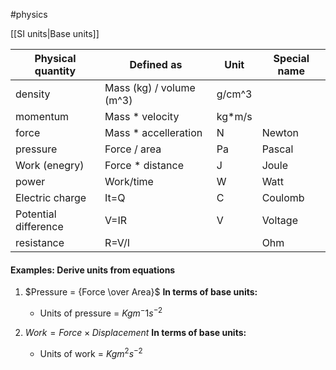 #physics

[[SI units|Base units]]

|Physical quantity|Defined as|Unit|Special name|
|---|---|---|---|
|density|Mass (kg) / volume (m^3)|g/cm^3||
|momentum|Mass \* velocity|kg\*m/s||
|force|Mass \* accelleration|N|Newton|
|pressure|Force / area|Pa|Pascal|
|Work (enegry)|Force \* distance|J|Joule|
|power|Work/time|W|Watt|
|Electric charge|It=Q|C|Coulomb|
|Potential difference|V=IR|V|Voltage|
|resistance|R=V/I||Ohm|

#### Examples: Derive units from equations

1. $Pressure = {Force \over Area}$
	 **In terms of base units:** 
	- Units of pressure = $Kgm^-1 s^{-2}$ 

2. $Work = {Force \times Displacement}$
	**In terms of base units:**
	- Units of work = $Kgm^2s^{-2}$
